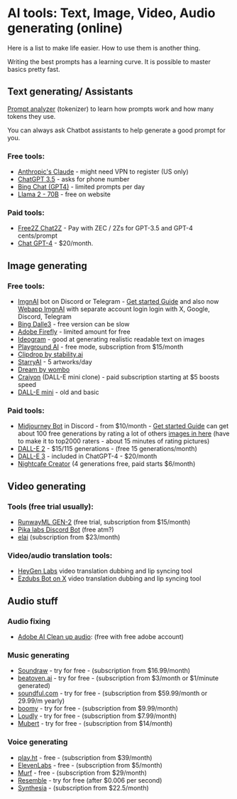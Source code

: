 # AI tools: Text, Image, Video, Audio generating (online)

Here is a list to make life easier. How to use them is another thing.

Writing the best prompts has a learning curve. It is possible to master basics pretty fast.

## Text generating/ Assistants

[Prompt analyzer](https://novelai.net/tokenizer) (tokenizer) to learn how prompts work and how many tokens they use.

You can always ask Chatbot assistants to help generate a good prompt for you.

### Free tools:

- [Anthropic's Claude](https://claude.ai/) - might need VPN to register (US only)
- [ChatGPT 3.5](https://chat.openai.com/) - asks for phone number
- [Bing Chat (GPT4)](https://www.bing.com/search?q=Bing+AI&showconv=1&FORM=hpcodx) - limited prompts per day
- [Llama 2 - 70B](https://www.llama2.ai/) - free on website

### Paid tools:

- [Free2Z Chat2Z](https://free2z.com/ai) - Pay with ZEC / 2Zs for GPT-3.5 and GPT-4 cents/prompt
- [Chat GPT-4](https://chat.openai.com/auth/login) - $20/month.

## Image generating

### Free tools:

- [ImgnAI](https://imgnai.com/) bot on Discord or Telegram - [Get started Guide](https://imgnai.gitbook.io/imgnai/) and 
also now [Webapp ImgnAI](https://app.imgnai.com/home) with separate account login 
login with X, Google, Discord, Telegram
- [Bing Dalle3](https://www.bing.com/create) - free version can be slow
- [Adobe Firefly](https://www.adobe.com/ee/sensei/generative-ai/firefly.html) - limited amount for free
- [Ideogram](https://ideogram.ai/login) - good at generating realistic readable text on images
- [Playground AI](https://playgroundai.com/) - free mode, subscription from $15/month
- [Clipdrop by stability.ai](https://clipdrop.co/stable-diffusion)
- [StarryAI](https://www.starryai.com) - 5 artworks/day
- [Dream by wombo](https://dream.ai/)
- [Craiyon](https://www.craiyon.com/) (DALL-E mini clone) - paid subscription starting at $5 boosts speed
- [DALL-E mini](https://huggingface.co/spaces/dalle-mini/dalle-mini) - old and basic

### Paid tools:

- [Midjourney Bot](https://discord.com/invite/midjourney) in Discord - from $10/month - [Get started Guide](https://docs.midjourney.com/docs/quick-start)
can get about 100 free generations by rating a lot of others [images in here](https://www.midjourney.com/app/rank-pairs/)
(have to make it to top2000 raters - about 15 minutes of rating pictures)
- [DALL-E 2](https://labs.openai.com/) [](https://openai.com/dall-e-2)- $15/115 generations - (free 15 generations/month)
- [DALL-E 3](https://openai.com/dall-e-3/) - included in ChatGPT-4 - $20/month
- [Nightcafe Creator](https://creator.nightcafe.studio/) (4 generations free, paid starts $6/month)

## Video generating

### Tools (free trial usually):

- [RunwayML GEN-2](https://runwayml.com/) (free trial, subscription from $15/month)
- [Pika labs Discord Bot](https://www.pika.art/) (free atm?)
- [elai](https://elai.io/) (subscription from $23/month)

### Video/audio translation tools:

- [HeyGen Labs](https://labs.heygen.com/guest/video-translate) video translation dubbing and lip syncing tool
- [Ezdubs Bot on X](https://twitter.com/ezdubs_bot) video translation dubbing and lip syncing tool

## Audio stuff

### Audio fixing

- [Adobe AI Clean up audio](https://podcast.adobe.com/enhance#): (free with free adobe account)

### Music generating

- [Soundraw](https://soundraw.io/) - try for free - (subscription from $16.99/month)
- [beatoven.ai](https://www.beatoven.ai/) - try for free - (subscription from $3/month or $1/minute generated)
- [soundful.com](https://soundful.com/) - try for free - (subscription from $59.99/month or 29.99/m yearly)
- [boomy](https://boomy.com/) - try for free - (subscription from $9.99/month)
- [Loudly](https://www.loudly.com/) - try for free - (subscription from $7.99/month)
- [Mubert](https://mubert.com/) - try for free - (subscription from $14/month)

### Voice generating

- [play.ht](https://play.ht/) - free - (subscription from $39/month)
- [ElevenLabs](https://elevenlabs.io/) - free - (subscription from $5/month)
- [Murf](https://murf.ai/) - free - (subscription from $29/month)
- [Resemble](https://www.resemble.ai/) - try for free (after $0.006 per second)
- [Synthesia](https://www.synthesia.io/) - (subscription from $22.5/month)
